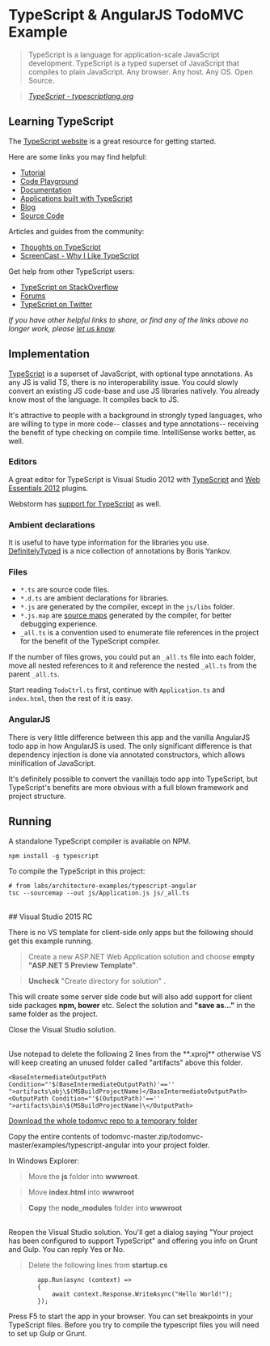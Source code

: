 # TypeScript & AngularJS TodoMVC Example

> TypeScript is a language for application-scale JavaScript development. TypeScript is a typed superset of JavaScript that compiles to plain JavaScript. Any browser. Any host. Any OS. Open Source.

> _[TypeScript - typescriptlang.org](http://typescriptlang.org)_


## Learning TypeScript

The [TypeScript website](http://typescriptlang.org) is a great resource for getting started.

Here are some links you may find helpful:

* [Tutorial](http://www.typescriptlang.org/Tutorial)
* [Code Playground](http://www.typescriptlang.org/Playground)
* [Documentation](http://typescript.codeplex.com/documentation)
* [Applications built with TypeScript](http://www.typescriptlang.org/Samples)
* [Blog](http://blogs.msdn.com/b/typescript)
* [Source Code](http://typescript.codeplex.com/sourcecontrol/latest#README.txt)

Articles and guides from the community:

* [Thoughts on TypeScript](http://www.nczonline.net/blog/2012/10/04/thoughts-on-typescript)
* [ScreenCast - Why I Like TypeScript](http://www.leebrimelow.com/why-i-like-typescripts)

Get help from other TypeScript users:

* [TypeScript on StackOverflow](http://stackoverflow.com/questions/tagged/typescript)
* [Forums](http://typescript.codeplex.com/discussions)
* [TypeScript on Twitter](http://twitter.com/typescriptlang)

_If you have other helpful links to share, or find any of the links above no longer work, please [let us know](https://github.com/tastejs/todomvc/issues)._


## Implementation

[TypeScript](http://typescriptlang.org) is a superset of JavaScript, with optional type annotations. As any JS is valid TS, there is no interoperability issue. You could slowly convert an existing JS code-base and use JS libraries natively. You already know most of the language. It compiles back to JS.

It's attractive to people with a background in strongly typed languages, who are willing to type in more code-- classes and type annotations-- receiving the benefit of type checking on compile time. IntelliSense works better, as well.


### Editors
A great editor for TypeScript is Visual Studio 2012 with [TypeScript](http://go.microsoft.com/fwlink/?LinkID=266563) and  [Web Essentials 2012](http://visualstudiogallery.msdn.microsoft.com/07d54d12-7133-4e15-becb-6f451ea3bea6) plugins.

Webstorm has [support for TypeScript](http://blog.jetbrains.com/webstorm/2013/11/enjoy-typescript-in-webstorm/) as well.


### Ambient declarations

It is useful to have type information for the libraries you use. [DefinitelyTyped](https://github.com/borisyankov/DefinitelyTyped) is a nice collection of annotations by Boris Yankov.


### Files

* `*.ts` are source code files.
* `*.d.ts` are ambient declarations for libraries.
* `*.js` are generated by the compiler, except in the `js/libs` folder.
* `*.js.map` are [source maps](http://www.html5rocks.com/en/tutorials/developertools/sourcemaps/) generated by the compiler, for better debugging experience.
* `_all.ts` is a convention used to enumerate file references in the project for the benefit of the TypeScript compiler.

If the number of files grows, you could put an `_all.ts` file into each folder, move all nested references to it and reference the nested `_all.ts` from the parent `_all.ts`.

Start reading `TodoCtrl.ts` first, continue with `Application.ts` and `index.html`, then the rest of it is easy.


### AngularJS

There is very little difference between this app and the vanilla AngularJS todo app in how AngularJS is used.
The only significant difference is that dependency injection is done via annotated constructors, which allows minification of JavaScript.

It's definitely possible to convert the vanillajs todo app into TypeScript, but TypeScript's benefits are more obvious with a full blown framework and project structure.


## Running

A standalone TypeScript compiler is available on NPM.

	npm install -g typescript

To compile the TypeScript in this project:

	# from labs/architecture-examples/typescript-angular
	tsc --sourcemap --out js/Application.js js/_all.ts

<br />
## Visual Studio 2015 RC

There is no VS template for client-side only apps but the following should get this example running.

>Create a new ASP.NET Web Application solution and choose **empty "ASP.NET 5 Preview Template"**.

>**Uncheck** "Create directory for solution" .   

This will create some server side code but will also add support for client side packages **npm, bower** etc.   Select the solution and **"save as..."** in the same folder as the project.      

Close the Visual Studio solution.

<br />
Use notepad to delete the following 2 lines from the **.xproj** otherwise VS will keep creating an unused folder called "artifacts" above this folder.

    <BaseIntermediateOutputPath Condition="'$(BaseIntermediateOutputPath)'=='' ">artifacts\obj\$(MSBuildProjectName)</BaseIntermediateOutputPath>
    <OutputPath Condition="'$(OutputPath)'=='' ">artifacts\bin\$(MSBuildProjectName)\</OutputPath>


[Download the whole todomvc repo to a temporary folder](https://github.com/tastejs/todomvc/archive/master.zip)

Copy the entire contents of todomvc-master.zip/todomvc-master/examples/typescript-angular into your project folder.

 In Windows Explorer:

>Move the **js** folder into **wwwroot**.

>Move **index.html** into **wwwroot**

>**Copy** the **node_modules** folder into **wwwroot**

<br />
Reopen the Visual Studio solution.   You'll get a dialog saying "Your project has been configured to support TypeScript" and offering you info on Grunt and Gulp.   You can reply Yes or No.

>Delete the following lines from **startup.cs**

            app.Run(async (context) =>
            {
                await context.Response.WriteAsync("Hello World!");
            });

Press F5 to start the app in your browser.   You can set breakpoints in your TypeScript files.   Before you try to compile the typescript files you will need to set up Gulp or Grunt.



